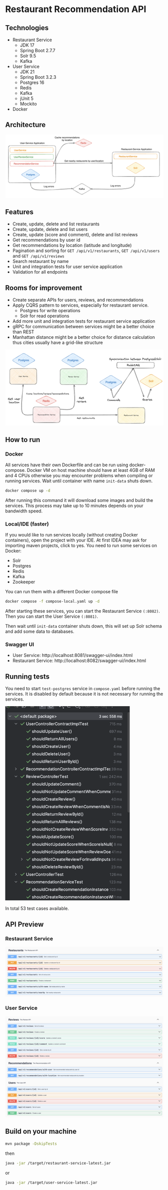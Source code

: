 # Restaurant Recommendation API

## Technologies

- Restaurant Service
    - JDK 17
    - Spring Boot 2.7.7
    - Solr 9.5
    - Kafka
- User Service
    - JDK 21
    - Spring Boot 3.2.3
    - Postgres 16
    - Redis
    - Kafka
    - jUnit 5
    - Mockito
- Docker

## Architecture

![architecture](./docs/architecture.png)

## Features

- Create, update, delete and list restaurants
- Create, update, delete and list users
- Create, update (score and comment), delete and list reviews
- Get recommendations by user id
- Get recommendations by location (latitude and longitude)
- Pagination and sorting for `GET /api/v1/restaurants`, `GET /api/v1/users` and `GET /api/v1/reviews`
- Search restaurant by name
- Unit and integration tests for user service application
- Validation for all endpoints

## Rooms for improvement
- Create separate APIs for users, reviews, and recommendations
- Apply CQRS pattern to services, especially for restaurant service.
    - Postgres for write operations
    - Solr for read operations
- Add more unit and integration tests for restaurant service application
- gRPC for communication between services might be a better choice than REST
- Manhattan distance might be a better choice for distance calculation thus cities usually have a grid-like structure

![improved architecture](./docs/improved-architecture.png)

## How to run

### Docker

All services have their own Dockerfile and can be run using docker-compose.
Docker VM on host machine should have at least 4GB of RAM and 4 CPUs otherwise you may encounter problems when compiling
or running services. Wait until container with name `init-data` shuts down.

```bash
docker compose up -d
```

After running this command it will download some images and build the services.
This process may take up to 10 minutes depends on your bandwidth speed.

### Local/IDE (faster)

If you would like to run services locally (without creating Docker containers), open the project with your IDE.
At first IDEA may ask for importing maven projects, click to yes.
You need to run some services on Docker:

- Solr
- Postgres
- Redis
- Kafka
- Zookeeper

You can run them with a different Docker compose file

```bash
docker compose -f compose-local.yaml up -d
```

After starting these services, you can start the Restaurant Service `(:8082)`.
Then you can start the User Service `(:8081)`.

Then wait until `init-data` container shuts down, this will set up Solr schema and add some data to databases.

### Swagger UI

- User Service: http://localhost:8081/swagger-ui/index.html
- Restaurant Service: http://localhost:8082/swagger-ui/index.html

## Running tests

You need to start `test-postgres` service in `compose.yaml` before running the services.
It is disabled by default because it is not necessary for running the services.

![test](./docs/tests.png)

In total 53 test cases available.

## API Preview

### Restaurant Service

![restaurant endpoints](./docs/restaurant-service-endpoints.png)

### User Service

![user endpoints](./docs/user-service-endpoints.png)

## Build on your machine

```bash
mvn package -DskipTests
```
then
```bash
java -jar /target/restaurant-service-latest.jar
```

or

```bash
java -jar /target/user-service-latest.jar
```
